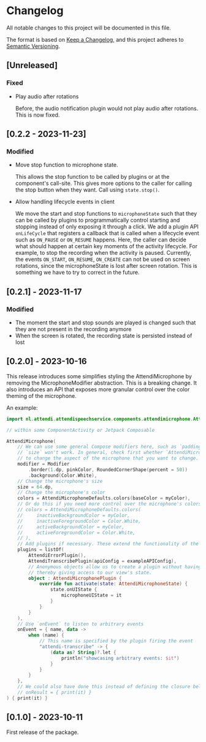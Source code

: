 # Changelog

All notable changes to this project will be documented in this file.

The format is based on [Keep a Changelog](https://keepachangelog.com/en/1.0.0/),
and this project adheres to [Semantic Versioning](https://semver.org/spec/v2.0.0.html).

## [Unreleased]

### Fixed

- Play audio after rotations

  Before, the audio notification plugin would not play audio after rotations. This is now fixed.

## [0.2.2 - 2023-11-23]

### Modified

- Move stop function to microphone state.

  This allows the stop function to be called by plugins or at the component's call-site. This
  gives more options to the caller for calling the stop button when they want. Call using `state.stop()`.

- Allow handling lifecycle events in client

  We move the start and stop functions to `microphoneState` such that
  they can be called by plugins to programmatically control starting and stopping
  instead of only exposing it through a click.
  We add a plugin API `onLifeCycle` that registers a callback that is called
  when a lifecycle event such as `ON_PAUSE` or `ON_RESUME` happens. Here,
  the caller can decide what should happen at certain key moments of the
  activity lifecycle. For example, to stop the recording when the activity is paused.
  Currently, the events `ON_START`, `ON_RESUME`, `ON_CREATE` can not be used
  on screen rotations, since the microphoneState is lost after screen rotation.
  This is something we have to try to correct in the future.

## [0.2.1] - 2023-11-17

### Modified

- The moment the start and stop sounds are played is changed such that they are not present in the recording anymore
- When the screen is rotated, the recording state is persisted instead of lost

## [0.2.0] - 2023-10-16

This release introduces some simplifies styling the AttendiMicrophone by removing the MicrophoneModifier abstraction. This is a breaking change. It also introduces an API that exposes more granular control over the color theming of the microphone.

An example:

```kotlin
import nl.attendi.attendispeechservice.components.attendimicrophone.AttendiMicrophone

// within some ComponentActivity or Jetpack Composable

AttendiMicrophone(
    // We can use some general Compose modifiers here, such as `padding`, but some like
    // `size` won't work. In general, check first whether `AttendiMicrophone` has a parameter
    // to change the aspect of the microphone that you want to change.
    modifier = Modifier
        .border(1.dp, pinkColor, RoundedCornerShape(percent = 50))
        .background(Color.White),
    // Change the microphone's size
    size = 64.dp,
    // Change the microphone's color
    colors = AttendiMicrophoneDefaults.colors(baseColor = myColor),
    // Or do this if you need more control over the microphone's colors
    // colors = AttendiMicrophoneDefaults.colors(
    //     inactiveBackgroundColor = myColor,
    //     inactiveForegroundColor = Color.White,
    //     activeBackgroundColor = myColor,
    //     activeForegroundColor = Color.White,
    // ),
    // Add plugins if necessary. These extend the functionality of the microphone component.
    plugins = listOf(
        AttendiErrorPlugin(),
        AttendiTranscribePlugin(apiConfig = exampleAPIConfig),
        // Anonymous objects allow us to create a plugin without having to create a new class,
        // thereby giving access to our view's state.
        object : AttendiMicrophonePlugin {
            override fun activate(state: AttendiMicrophoneState) {
                state.onUIState {
                    microphoneUIState = it
                }
            }
        }
    ),
    // Use `onEvent` to listen to arbitrary events
    onEvent = { name, data ->
        when (name) {
            // This name is specified by the plugin firing the event
            "attendi-transcribe" -> {
                (data as? String)?.let {
                    println("showcasing arbitrary events: $it")
                }
            }
        }
    },
    // We could also have done this instead of defining the closure below
    // onResult = { print(it) }
) { print(it) }
```

## [0.1.0] - 2023-10-11

First release of the package.
